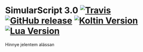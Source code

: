 # SimularScript 3.0 [![Travis](https://img.shields.io/travis/glorantq/simularscript.svg?style=flat-square)]() [![GitHub release](https://img.shields.io/github/release/glorantq/simularscript/all.svg?style=flat-square)]() [![Koltin Version](https://img.shields.io/badge/Kotlin-1.2.0--beta--31-orange.svg?style=flat-square)]() [![Lua Version](https://img.shields.io/badge/Lua-5.2-00007C.svg?style=flat-square)]()
Hinnye jelentem alássan
